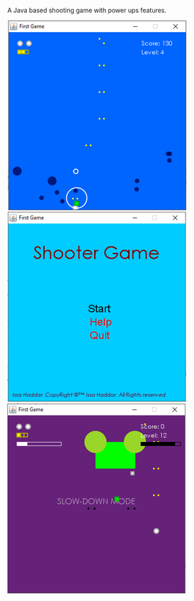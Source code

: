 A Java based shooting game with power ups features. 



![alt tag](https://raw.githubusercontent.com/iah10/ShooterGame/master/resources/Shooer.png)
![alt tag](https://raw.githubusercontent.com/iah10/ShooterGame/master/resources/shooter-menu.png)
![alt tag](https://raw.githubusercontent.com/iah10/ShooterGame/master/resources/shooter-wahesh.png)